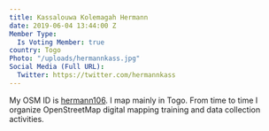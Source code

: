 ```yaml
---
title: Kassalouwa Kolemagah Hermann
date: 2019-06-04 13:44:00 Z
Member Type:
  Is Voting Member: true
country: Togo
Photo: "/uploads/hermannkass.jpg"
Social Media (Full URL):
  Twitter: https://twitter.com/hermannkass
---
```

My OSM ID is <a href="http://www.openstreetmap.org/user/hermann106">hermann106</a>. I map mainly in Togo. From time to time I organize OpenStreetMap digital mapping training and data collection activities.